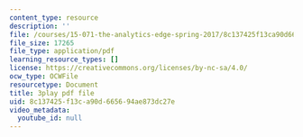 ```yaml
---
content_type: resource
description: ''
file: /courses/15-071-the-analytics-edge-spring-2017/8c137425f13ca90d665694ae873dc27e_mwL__eKs3fI.pdf
file_size: 17265
file_type: application/pdf
learning_resource_types: []
license: https://creativecommons.org/licenses/by-nc-sa/4.0/
ocw_type: OCWFile
resourcetype: Document
title: 3play pdf file
uid: 8c137425-f13c-a90d-6656-94ae873dc27e
video_metadata:
  youtube_id: null
---
```

